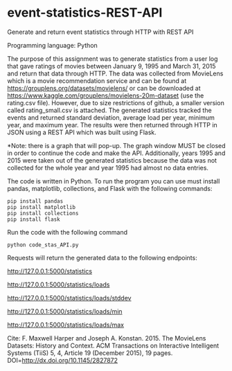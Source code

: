 # event-statistics-REST-API
Generate and return event statistics through HTTP with REST API

Programming language: Python

The purpose of this assignment was to generate statistics from a user log that gave ratings of movies 
between January 9, 1995 and March 31, 2015 and return that data through HTTP. The data was collected 
from MovieLens which is a movie recommendation service and can be found at https://grouplens.org/datasets/movielens/ or 
can be downloaded at https://www.kaggle.com/grouplens/movielens-20m-dataset (use the rating.csv file).
However, due to size restrictions of github, a smaller version called rating_small.csv is attached. 
The generated statistics tracked the events and returned standard deviation, average load per year, minimum year, and maximum year.
The results were then returned through HTTP in JSON using a REST API which was built using Flask.

*Note: there is a graph that will pop-up. The graph window MUST be closed in order to continue the code and make the API. 
Additionally, years 1995 and 2015 were taken out of the generated statistics because the data was not collected for the whole year and year 1995 had almost no data entries.

The code is written in Python. To run the program you can use must install pandas, matplotlib, collections, and Flask
with the following commands:

    pip install pandas
    pip install matplotlib
    pip install collections
    pip install flask


Run the code with the following command

    python code_stas_API.py


Requests will return the generated data to the following endpoints:

http://127.0.0.1:5000/statistics

http://127.0.0.1:5000/statistics/loads

http://127.0.0.1:5000/statistics/loads/stddev

http://127.0.0.1:5000/statistics/loads/min

http://127.0.0.1:5000/statistics/loads/max


Cite: F. Maxwell Harper and Joseph A. Konstan. 2015. The MovieLens Datasets: History and Context. ACM Transactions on Interactive 
Intelligent Systems (TiiS) 5, 4, Article 19 (December 2015), 19 pages. DOI=http://dx.doi.org/10.1145/2827872
